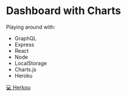 # Dashboard with Charts

Playing around with:
* GraphQL
* Express
* React
* Node
* LocalStorage
* Charts.js
* Heroku

[💻 Herkou](https://peaceful-brushlands-19064.herokuapp.com//)
